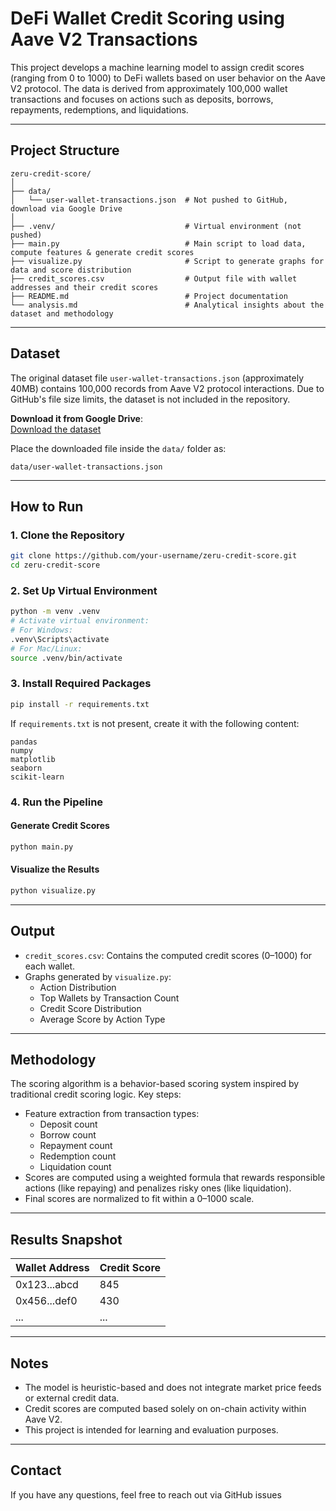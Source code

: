 # DeFi Wallet Credit Scoring using Aave V2 Transactions

This project develops a machine learning model to assign credit scores (ranging from 0 to 1000) to DeFi wallets based on user behavior on the Aave V2 protocol. The data is derived from approximately 100,000 wallet transactions and focuses on actions such as deposits, borrows, repayments, redemptions, and liquidations.

---

## Project Structure

```
zeru-credit-score/
│
├── data/
│   └── user-wallet-transactions.json  # Not pushed to GitHub, download via Google Drive
│
├── .venv/                             # Virtual environment (not pushed)
├── main.py                            # Main script to load data, compute features & generate credit scores
├── visualize.py                       # Script to generate graphs for data and score distribution
├── credit_scores.csv                  # Output file with wallet addresses and their credit scores
├── README.md                          # Project documentation
└── analysis.md                        # Analytical insights about the dataset and methodology
```

---

## Dataset

The original dataset file `user-wallet-transactions.json` (approximately 40MB) contains 100,000 records from Aave V2 protocol interactions. Due to GitHub's file size limits, the dataset is not included in the repository.

**Download it from Google Drive**:  
[Download the dataset](https://drive.google.com/drive/folders/1Nv_H9Z5I0mJrMVrlNYET-saYvg9q9KXP?usp=drive_link)

Place the downloaded file inside the `data/` folder as:

```
data/user-wallet-transactions.json
```

---

## How to Run

### 1. Clone the Repository

```bash
git clone https://github.com/your-username/zeru-credit-score.git
cd zeru-credit-score
```

### 2. Set Up Virtual Environment

```bash
python -m venv .venv
# Activate virtual environment:
# For Windows:
.venv\Scripts\activate
# For Mac/Linux:
source .venv/bin/activate
```

### 3. Install Required Packages

```bash
pip install -r requirements.txt
```

If `requirements.txt` is not present, create it with the following content:

```
pandas
numpy
matplotlib
seaborn
scikit-learn
```

### 4. Run the Pipeline

#### Generate Credit Scores

```bash
python main.py
```

#### Visualize the Results

```bash
python visualize.py
```

---

## Output

- `credit_scores.csv`: Contains the computed credit scores (0–1000) for each wallet.
- Graphs generated by `visualize.py`:
  - Action Distribution
  - Top Wallets by Transaction Count
  - Credit Score Distribution
  - Average Score by Action Type

---

## Methodology

The scoring algorithm is a behavior-based scoring system inspired by traditional credit scoring logic. Key steps:

- Feature extraction from transaction types:
  - Deposit count
  - Borrow count
  - Repayment count
  - Redemption count
  - Liquidation count
- Scores are computed using a weighted formula that rewards responsible actions (like repaying) and penalizes risky ones (like liquidation).
- Final scores are normalized to fit within a 0–1000 scale.

---

## Results Snapshot

| Wallet Address                            | Credit Score |
|-------------------------------------------|--------------|
| 0x123...abcd                              | 845          |
| 0x456...def0                              | 430          |
| ...                                       | ...          |

---

## Notes

- The model is heuristic-based and does not integrate market price feeds or external credit data.
- Credit scores are computed based solely on on-chain activity within Aave V2.
- This project is intended for learning and evaluation purposes.

---

## Contact

If you have any questions, feel free to reach out via GitHub issues 


